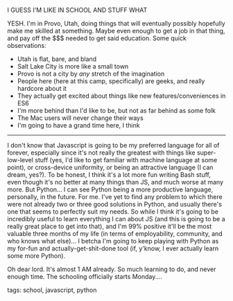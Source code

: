 I GUESS I'M LIKE IN SCHOOL AND STUFF WHAT

YESH. I'm in Provo, Utah, doing things that will eventually possibly hopefully make me skilled at something. Maybe even enough to get a job in that thing, and pay off the $$$ needed to get said education. Some quick observations:

* Utah is flat, bare, and bland
* Salt Lake City is more like a small town
* Provo is not a city by _any_ stretch of the imagination
* People here (here at this camp, specifically) are geeks, and really hardcore about it
* They actually get excited about things like new features/conveniences in ES6
* I'm more behind than I'd like to be, but not as far behind as some folk
* The Mac users will never change their ways
* I'm going to have a grand time here, I think

---------

I don't know that Javascript is going to be my preferred language for all of forever, especially since it's not really the greatest with things like super-low-level stuff (yes, I'd like to get familiar with machine language at some point), or cross-device uniformity, or being an attractive language (I can dream, yes?). To be honest, I think it's a lot more fun writing Bash stuff, even though it's no better at many things than JS, and much worse at many more. But Python... I can see Python being a more productive language, personally, in the future. For me. I've yet to find any problem to which there were not already two or three good solutions in Python, and usually there's one that seems to perfectly suit my needs. So while I think it's going to be incredibly useful to learn everything I can about JS (and this is going to be a really great place to get into that), and I'm 99% positive it'll be the most valuable three months of my life (in terms of employability, community, and who knows what else)... I betcha I'm going to keep playing with Python as my for-fun and actually-get-shit-done tool (if, y'know, I ever actually learn some more Python).

Oh dear lord. It's almost 1 AM already. So much learning to do, and never enough time. The schooling officially starts Monday....

tags: school, javascript, python 
